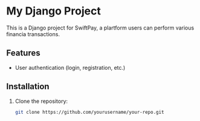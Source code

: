 # My Django Project

This is a Django project for SwiftPay, a plartform users can perform various financia transactions.

## Features

- User authentication (login, registration, etc.)

## Installation

1. Clone the repository:
   ```bash
   git clone https://github.com/yourusername/your-repo.git
